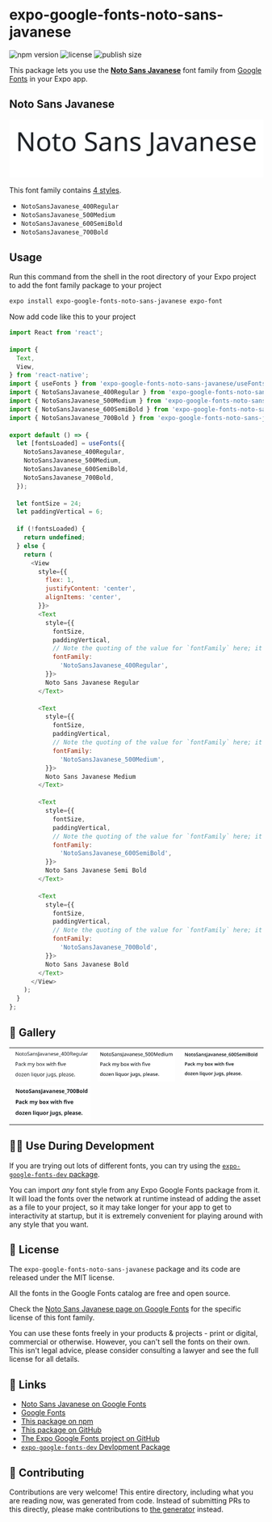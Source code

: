 # expo-google-fonts-noto-sans-javanese

![npm version](https://flat.badgen.net/npm/v/expo-google-fonts-noto-sans-javanese)
![license](https://flat.badgen.net/github/license/expo/google-fonts)
![publish size](https://flat.badgen.net/packagephobia/install/expo-google-fonts-noto-sans-javanese)

This package lets you use the [**Noto Sans Javanese**](https://fonts.google.com/specimen/Noto+Sans+Javanese) font family from [Google Fonts](https://fonts.google.com/) in your Expo app.

## Noto Sans Javanese

![Noto Sans Javanese](./font-family.png)

This font family contains [4 styles](#-gallery).

- `NotoSansJavanese_400Regular`
- `NotoSansJavanese_500Medium`
- `NotoSansJavanese_600SemiBold`
- `NotoSansJavanese_700Bold`

## Usage

Run this command from the shell in the root directory of your Expo project to add the font family package to your project
```sh
expo install expo-google-fonts-noto-sans-javanese expo-font
```

Now add code like this to your project
```js
import React from 'react';

import {
  Text,
  View,
} from 'react-native';
import { useFonts } from 'expo-google-fonts-noto-sans-javanese/useFonts';
import { NotoSansJavanese_400Regular } from 'expo-google-fonts-noto-sans-javanese/400Regular';
import { NotoSansJavanese_500Medium } from 'expo-google-fonts-noto-sans-javanese/500Medium';
import { NotoSansJavanese_600SemiBold } from 'expo-google-fonts-noto-sans-javanese/600SemiBold';
import { NotoSansJavanese_700Bold } from 'expo-google-fonts-noto-sans-javanese/700Bold';

export default () => {
  let [fontsLoaded] = useFonts({
    NotoSansJavanese_400Regular,
    NotoSansJavanese_500Medium,
    NotoSansJavanese_600SemiBold,
    NotoSansJavanese_700Bold,
  });

  let fontSize = 24;
  let paddingVertical = 6;

  if (!fontsLoaded) {
    return undefined;
  } else {
    return (
      <View
        style={{
          flex: 1,
          justifyContent: 'center',
          alignItems: 'center',
        }}>
        <Text
          style={{
            fontSize,
            paddingVertical,
            // Note the quoting of the value for `fontFamily` here; it expects a string!
            fontFamily:
              'NotoSansJavanese_400Regular',
          }}>
          Noto Sans Javanese Regular
        </Text>

        <Text
          style={{
            fontSize,
            paddingVertical,
            // Note the quoting of the value for `fontFamily` here; it expects a string!
            fontFamily:
              'NotoSansJavanese_500Medium',
          }}>
          Noto Sans Javanese Medium
        </Text>

        <Text
          style={{
            fontSize,
            paddingVertical,
            // Note the quoting of the value for `fontFamily` here; it expects a string!
            fontFamily:
              'NotoSansJavanese_600SemiBold',
          }}>
          Noto Sans Javanese Semi Bold
        </Text>

        <Text
          style={{
            fontSize,
            paddingVertical,
            // Note the quoting of the value for `fontFamily` here; it expects a string!
            fontFamily:
              'NotoSansJavanese_700Bold',
          }}>
          Noto Sans Javanese Bold
        </Text>
      </View>
    );
  }
};

```

## 🔡 Gallery


||||
|-|-|-|
|![NotoSansJavanese_400Regular](.//400Regular/NotoSansJavanese_400Regular.ttf.png)|![NotoSansJavanese_500Medium](.//500Medium/NotoSansJavanese_500Medium.ttf.png)|![NotoSansJavanese_600SemiBold](.//600SemiBold/NotoSansJavanese_600SemiBold.ttf.png)||
|![NotoSansJavanese_700Bold](.//700Bold/NotoSansJavanese_700Bold.ttf.png)||||


## 👩‍💻 Use During Development

If you are trying out lots of different fonts, you can try using the [`expo-google-fonts-dev` package](https://github.com/freeboub/google-fonts/tree/master/font-packages/dev#readme).

You can import *any* font style from any Expo Google Fonts package from it. It will load the fonts
over the network at runtime instead of adding the asset as a file to your project, so it may take longer
for your app to get to interactivity at startup, but it is extremely convenient
for playing around with any style that you want.

## 📖 License

The `expo-google-fonts-noto-sans-javanese` package and its code are released under the MIT license.

All the fonts in the Google Fonts catalog are free and open source.

Check the [Noto Sans Javanese page on Google Fonts](https://fonts.google.com/specimen/Noto+Sans+Javanese) for the specific license of this font family.

You can use these fonts freely in your products & projects - print or digital, commercial or otherwise. However, you can't sell the fonts on their own. This isn't legal advice, please consider consulting a lawyer and see the full license for all details.

## 🔗 Links

- [Noto Sans Javanese on Google Fonts](https://fonts.google.com/specimen/Noto+Sans+Javanese)
- [Google Fonts](https://fonts.google.com/)
- [This package on npm](https://www.npmjs.com/package/expo-google-fonts-noto-sans-javanese)
- [This package on GitHub](https://github.com/freeboub/google-fonts/tree/master/font-packages/noto-sans-javanese)
- [The Expo Google Fonts project on GitHub](https://github.com/freeboub/google-fonts)
- [`expo-google-fonts-dev` Devlopment Package](https://github.com/freeboub/google-fonts/tree/master/font-packages/dev)

## 🤝 Contributing

Contributions are very welcome! This entire directory, including what you are reading now, was generated from code. Instead of submitting PRs to this directly, please make contributions to [the generator](https://github.com/freeboub/google-fonts/tree/master/packages/generator) instead.
